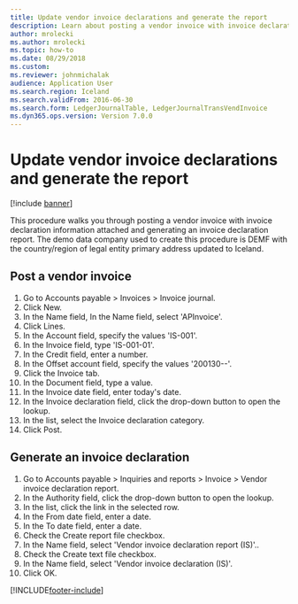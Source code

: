 ```yaml
--- 
title: Update vendor invoice declarations and generate the report
description: Learn about posting a vendor invoice with invoice declaration information attached and generating an invoice declaration report.
author: mrolecki
ms.author: mrolecki
ms.topic: how-to
ms.date: 08/29/2018
ms.custom:
ms.reviewer: johnmichalak   
audience: Application User 
ms.search.region: Iceland
ms.search.validFrom: 2016-06-30
ms.search.form: LedgerJournalTable, LedgerJournalTransVendInvoice
ms.dyn365.ops.version: Version 7.0.0 
---
```


# Update vendor invoice declarations and generate the report

[!include [banner](../../includes/banner.md)]

This procedure walks you through posting a vendor invoice with invoice declaration information attached and generating an invoice declaration report. The demo data company used to create this procedure is DEMF with the country/region of legal entity primary address updated to Iceland.


## Post a vendor invoice
1. Go to Accounts payable > Invoices > Invoice journal.
2. Click New.
3. In the Name field, In the Name field, select 'APInvoice'.
4. Click Lines.
5. In the Account field, specify the values 'IS-001'.
6. In the Invoice field, type 'IS-001-01'.
7. In the Credit field, enter a number.
8. In the Offset account field, specify the values '200130--'.
9. Click the Invoice tab.
10. In the Document field, type a value.
11. In the Invoice date field, enter today's date.
12. In the Invoice declaration field, click the drop-down button to open the lookup.
13. In the list, select the Invoice declaration category.
14. Click Post.

## Generate an invoice declaration
1. Go to Accounts payable > Inquiries and reports > Invoice > Vendor invoice declaration report.
2. In the Authority field, click the drop-down button to open the lookup.
3. In the list, click the link in the selected row.
4. In the From date field, enter a date.
5. In the To date field, enter a date.
6. Check the Create report file checkbox.
7. In the Name field, select 'Vendor invoice declaration report (IS)'..
8. Check the Create text file checkbox.
9. In the Name field, select 'Vendor invoice declaration (IS)'.
10. Click OK.



[!INCLUDE[footer-include](../../../includes/footer-banner.md)]